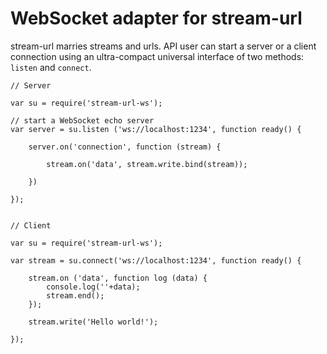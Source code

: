 # WebSocket adapter for stream-url

stream-url marries streams and urls. API user can start a server or a client connection using an ultra-compact universal interface of two methods:
`listen` and `connect`.

    // Server

    var su = require('stream-url-ws');

    // start a WebSocket echo server
    var server = su.listen ('ws://localhost:1234', function ready() {

        server.on('connection', function (stream) {

            stream.on('data', stream.write.bind(stream));

        })

    });


    // Client

    var su = require('stream-url-ws');

    var stream = su.connect('ws://localhost:1234', function ready() {

        stream.on ('data', function log (data) {
            console.log(''+data);
            stream.end();
        });

        stream.write('Hello world!');

    });

